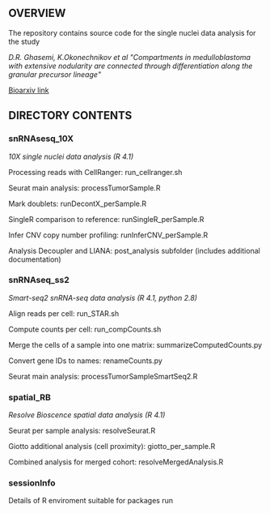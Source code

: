 ## OVERVIEW ##

The repository contains source code for the single nuclei data analysis for the study

*D.R. Ghasemi, K.Okonechnikov et al "Compartments in medulloblastoma with extensive nodularity are connected through differentiation along the granular precursor lineage"*

[Bioarxiv link](https://www.biorxiv.org/content/10.1101/2022.09.02.506321v1.abstract)

## DIRECTORY CONTENTS ##

### snRNAsesq_10X ###

_10X single nuclei data analysis (R 4.1)_

Processing reads with CellRanger:
run_cellranger.sh

Seurat main analysis:
processTumorSample.R

Mark doublets:
runDecontX_perSample.R

SingleR comparison to reference:
runSingleR_perSample.R

Infer CNV copy number profiling:
runInferCNV_perSample.R

Analysis Decoupler and LIANA:
post_analysis subfolder (includes additional documentation)


### snRNAseq_ss2 ###

_Smart-seq2 snRNA-seq data analysis (R 4.1, python 2.8)_

Align reads per cell:
run_STAR.sh

Compute counts per cell:
run_compCounts.sh

Merge the cells of a sample into one matrix:
summarizeComputedCounts.py

Convert gene IDs to names:
renameCounts.py

Seurat main analysis:
processTumorSampleSmartSeq2.R

### spatial_RB ###

_Resolve Bioscence spatial data analysis (R 4.1)_

Seurat per sample analysis:
resolveSeurat.R

Giotto additional analysis (cell proximity):
giotto_per_sample.R

Combined analysis for merged cohort:
resolveMergedAnalysis.R

### sessionInfo ###
Details of R enviroment suitable for packages run









